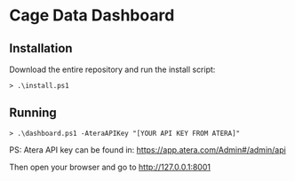 # Cage Data Dashboard

## Installation

Download the entire repository and run the install script:

```
> .\install.ps1
```

## Running

```
> .\dashboard.ps1 -AteraAPIKey "[YOUR API KEY FROM ATERA]"
```

PS: Atera API key can be found in: https://app.atera.com/Admin#/admin/api

Then open your browser and go to http://127.0.0.1:8001
